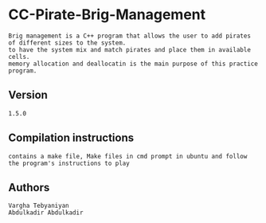 # CC-Pirate-Brig-Management
    Brig management is a C++ program that allows the user to add pirates of different sizes to the system.
    to have the system mix and match pirates and place them in available cells. 
    memory allocation and deallocatin is the main purpose of this practice program.  
      
## Version
    1.5.0

## Compilation instructions 
    contains a make file, Make files in cmd prompt in ubuntu and follow the program's instructions to play

## Authors
    Vargha Tebyaniyan 
    Abdulkadir Abdulkadir
      
    
